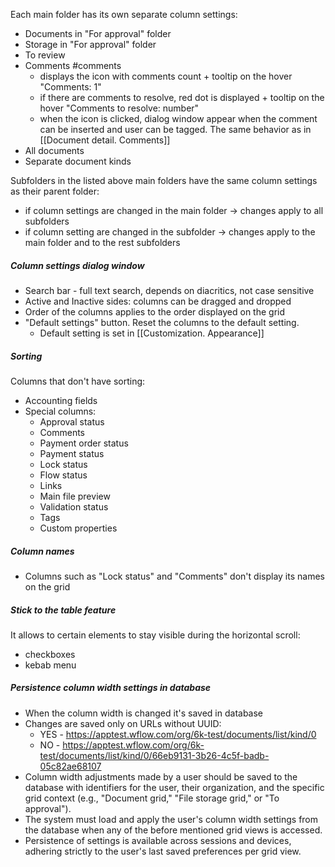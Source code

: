 
Each main folder has its own separate column settings:
* Documents in "For approval" folder
* Storage in "For approval" folder
* To review
* Comments #comments 
	* displays the icon with comments count + tooltip on the hover "Comments: 1"
	* if there are comments to resolve, red dot is displayed + tooltip on the hover "Comments to resolve: number"
	* when the icon is clicked, dialog window appear when the comment can be inserted and user can be tagged. The same behavior as in [[Document detail. Comments]]
* All documents
* Separate document kinds

Subfolders in the listed above main folders have the same column settings as their parent folder:
* if column settings are changed in the main folder -> changes apply to all subfolders
* if column setting are changed in the subfolder -> changes apply to the main folder and to the rest subfolders

##### Column settings dialog window
* Search bar - full text search, depends on diacritics, not case sensitive
* Active and Inactive sides: columns can be dragged and dropped
* Order of the columns applies to the order displayed on the grid
* "Default settings" button. Reset the columns to the default setting. 
	* Default setting is set in [[Customization. Appearance]]

##### Sorting
Columns that don't have sorting:
* Accounting fields
* Special columns:
	* Approval status
	* Comments
	* Payment order status
	* Payment status
	* Lock status
	* Flow status
	* Links
	* Main file preview
	* Validation status
	* Tags
	* Custom properties

##### Column names

* Columns such as "Lock status" and "Comments" don't display its names on the grid

##### Stick to the table feature
It allows to certain elements to stay visible during the horizontal scroll:
* checkboxes 
* kebab menu

##### Persistence column width settings in database

* When the column width is changed it's saved in database
* Changes are saved only on URLs without UUID:
	* YES - https://apptest.wflow.com/org/6k-test/documents/list/kind/0
	* NO - https://apptest.wflow.com/org/6k-test/documents/list/kind/0/66eb9131-3b26-4c5f-badb-05c82ae68107
* Column width adjustments made by a user should be saved to the database with identifiers for the user, their organization, and the specific grid context (e.g., "Document grid," "File storage grid," or "To approval").
* The system must load and apply the user's column width settings from the database when any of the before mentioned grid views is accessed.
* Persistence of settings is available across sessions and devices, adhering strictly to the user's last saved preferences per grid view.